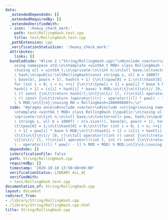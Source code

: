 ```yaml
---
data:
  _extendedDependsOn: []
  _extendedRequiredBy: []
  _extendedVerifiedWith:
  - icon: ':heavy_check_mark:'
    path: test/RollingHash.test.cpp
    title: test/RollingHash.test.cpp
  _pathExtension: cpp
  _verificationStatusIcon: ':heavy_check_mark:'
  attributes:
    links: []
  bundledCode: "#line 2 \"String/RollingHash.cpp\"\n#include <vector>\n#include <string>\n\
    using namespace std;\n\ntemplate <uint64_t MOD> class RollingHash {\npublic:\n\
    \tusing ull = uint64_t;\n\nprivate:\n\tint n;\n\tull base;\n\tvector<ull> pow,\
    \ hash;\n\npublic:\n\tRollingHash(const string& s, ull b = 10007) : n(s.size()),\
    \ base(b), pow(n + 1), hash(n + 1) {\n\t\tpow[0] = 1;\n\t\thash[0] = 0;\n\t\t\
    for (int i = 0; i < n; ++i) {\n\t\t\tpow[i + 1] = pow[i] * base % MOD;\n\t\t\t\
    hash[i + 1] = (s[i] + hash[i] * base) % MOD;\n\t\t}\n\t}\n\t// [0, r)\n\tull operator()(int\
    \ r) const {\n\t\treturn hash[r];\n\t}\n\t// [l, r)\n\tull operator()(int l, int\
    \ r) const {\n\t\treturn (operator()(r) - operator()(l) * pow[r - l] % MOD + MOD)\
    \ % MOD;\n\t}\n};\nusing RH = RollingHash<1000000007>;\n"
  code: "#pragma once\n#include <vector>\n#include <string>\nusing namespace std;\n\
    \ntemplate <uint64_t MOD> class RollingHash {\npublic:\n\tusing ull = uint64_t;\n\
    \nprivate:\n\tint n;\n\tull base;\n\tvector<ull> pow, hash;\n\npublic:\n\tRollingHash(const\
    \ string& s, ull b = 10007) : n(s.size()), base(b), pow(n + 1), hash(n + 1) {\n\
    \t\tpow[0] = 1;\n\t\thash[0] = 0;\n\t\tfor (int i = 0; i < n; ++i) {\n\t\t\tpow[i\
    \ + 1] = pow[i] * base % MOD;\n\t\t\thash[i + 1] = (s[i] + hash[i] * base) % MOD;\n\
    \t\t}\n\t}\n\t// [0, r)\n\tull operator()(int r) const {\n\t\treturn hash[r];\n\
    \t}\n\t// [l, r)\n\tull operator()(int l, int r) const {\n\t\treturn (operator()(r)\
    \ - operator()(l) * pow[r - l] % MOD + MOD) % MOD;\n\t}\n};\nusing RH = RollingHash<1000000007>;\n"
  dependsOn: []
  isVerificationFile: false
  path: String/RollingHash.cpp
  requiredBy: []
  timestamp: '2020-10-18 13:50:08+09:00'
  verificationStatus: LIBRARY_ALL_AC
  verifiedWith:
  - test/RollingHash.test.cpp
documentation_of: String/RollingHash.cpp
layout: document
redirect_from:
- /library/String/RollingHash.cpp
- /library/String/RollingHash.cpp.html
title: String/RollingHash.cpp
---
```

